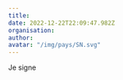 ```yaml
---
title: 
date: 2022-12-22T22:09:47.982Z
organisation: 
author: 
avatar: "/img/pays/SN.svg"
---
```


Je signe